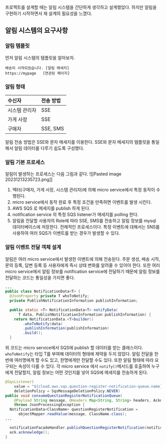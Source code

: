 프로젝트를 설계할 때는 알림 시스템을 간단하게 생각하고 설계했었다. 하지만 알림을 구현하기 시작하면서 재 설계의 필요성을 느꼈다. 
## 알림 시스템의 요구사항 
### 알림 템플릿
먼저 알림 시스템의 템플릿을 알아보자. 
```plain text
배송이 시작되었습니다. [알림 메세지]
https://mypage   [연관된 페이지]
```
### 알림 형태 
| 수신자 | 전송 방법 | 
|:--|:--|
|시스템 관리자 | SSE |
| 가게 사장 | SSE | 
| 구매자 | SSE, SMS | 
알림 전송 방법은 SSE와 문자 메세지를 이용한다. SSE와 문자 메세지의 템플릿을 통일해서 알림 데이터를 다루기 쉽도록 구성했다. 
### 알림 기본 프로세스 
알림이 발생하는 프로세스는 다음 그림과 같다.
![[Pasted image 20231213235723.png]]
1. 액터(구매자, 가게 사장, 시스템 관리자)에 의해 micro service에서 특정 동작이 수행된다. 
2. micro service에서 동작 완료 후 특정 조건을 만족하면 이벤트를 발생 시킨다.
3. AWS SQS 로 메세지를 publish 하게 된다. 
4. notification service 의 특정 SQS listener가 메세지를 polling 한다. 
5. 알림을 전달할 사용자의 Role에 따라 SSE, SMS를 전송하고 알림 정보를 mysql 데이터베이스에 저장한다. 
전체적인 프로세스이다. 특정 이벤트에 대해서는 SNS를 사용하여 여러 SQS가 이벤트를 받는 경우가 발생할 수 있다. 

### 알림 이벤트 전달 객체 설계 
알림은 여러 micro service에서 발생한 이벤트에 의해 전송된다. 주문 생성, 배송 시작, 문의 등록, 답변 등록 등 사용자에게 즉시 상태 변화를 알려줄 수 있어야 한다. 또한 여러 micro service에서 알림 정보를 notification service에 전달하기 때문에 알림 정보를 전달하는 코드는 통일성을 가지면 좋다. 
```java
...
public class NotificationData<T> {  
  @JsonProperty private T whoToNotify;  
  private PublishNotificationInformation publishInformation;  
  
  public static <T> NotificationData<T> notifyData(  
      T data, PublishNotificationInformation publishInformation) {  
    return NotificationData.<T>builder()  
        .whoToNotify(data)  
        .publishInformation(publishInformation)  
        .build();  
  }
```
위 코드는 micro service에서 SQS에 publish 할 데이터를 받는 클래스이다. `whoToNotify`는 타입 T를 부여해 데이터의 형태에 제약을 두지 않았다. 
알림 전달을 한번에 여러명에게 할 수도 있고, 한명에게만 전달할 수도 있다. 또한 알림 형태에 따라 요구되는 속성이 다를 수 있다. 
각 micro service 에서 `notify()`메서드를 호출하여 누구에게 전달할지, 알림 정보는 어떤 것인지를 넣어 SQS에 메세지를 전송하게 된다. 
```java
@SqsListener(  
    value = "${cloud.aws.sqs.question-register-notification-queue.name}",  
    deletionPolicy = SqsMessageDeletionPolicy.NEVER)  
public void consumeQuestionRegisterNotificationQueue(  
    @Payload String message, @Headers Map<String, String> headers, Acknowledgment ack)  
    throws JsonProcessingException {  
  NotificationData<ClassName> questionRegisterNotification =  
      objectMapper.readValue(message, ClassName.class);
...  

  notificationFacadeHandler.publishQuestionRegisterNotification(notification);  
  ack.acknowledge();  
}
```
